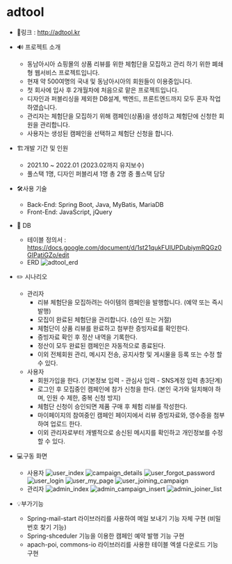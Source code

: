 # adtool

* 🔗링크 : http://adtool.kr 


* 🔊 프로젝트 소개
  * 동남아시아 쇼핑몰의 상품 리뷰를 위한 체험단을 모집하고 관리 하기 위한 폐쇄형 웹서비스 프로젝트입니다.
  * 현재 약 500여명의 국내 및 동남아시아의 회원들이 이용중입니다.
  * 첫 회사에 입사 후 2개월차에 처음으로 맡은 프로젝트입니다.
  * 디자인과 퍼블리싱을 제외한 DB설계, 백엔드, 프론트엔드까지 모두 혼자 작업하였습니다.
  * 관리자는 체험단을 모집하기 위해 캠페인(상품)을 생성하고 체험단에 신청한 회원을 관리합니다.
  * 사용자는 생성된 캠페인을 선택하고 체험단 신청을 합니다.


* 🏗️개발 기간 및 인원 
  * 2021.10 ~ 2022.01 (2023.02까지 유지보수)
  * 풀스택 1명, 디자인 퍼블리셔 1명 총 2명 중 풀스택 담당

* 🛠️사용 기술
  * Back-End: Spring Boot, Java, MyBatis, MariaDB
  * Front-End: JavaScript, jQuery


* 📅 DB
  * 테이블 정의서 : https://docs.google.com/document/d/1st21qukFUlUPDubiymRQGz0GIPatiGZo/edit
  * ERD
  ![adtool_erd](https://github.com/maroowj/adtool/assets/77284101/4409f80d-6cb2-4f51-a377-111de67acf30)


* ✏️ 시나리오
  * 관리자
    * 리뷰 체험단을 모집하려는 아이템의 캠페인을 발행합니다. (예약 또는 즉시 발행)
    * 모집이 완료된 체험단을 관리합니다. (승인 또는 거절)
    * 체험단이 상품 리뷰를 완료하고 첨부한 증빙자료를 확인한다.
    * 증빙자료 확인 후 정산 내역을 기록한다.
    * 정산이 모두 완료된 캠페인은 자동적으로 종료된다.
    * 이외 전체회원 관리, 메시지 전송, 공지사항 및 게시물을 등록 또는 수정 할 수 있다.
  * 사용자
    * 회원가입을 한다. (기본정보 입력 - 관심사 입력 - SNS계정 입력 총3단계)
    * 로그인 후 모집중인 캠페인에 참가 신청을 한다. (본인 국가와 일치해야 하며, 인원 수 제한, 중복 신청 방지)
    * 체험단 신청이 승인되면 제품 구매 후 체험 리뷰를 작성한다.
    * 마이페이지의 참여중인 캠페인 페이지에서 리뷰 증빙자료와, 영수증을 첨부하여 업로드 한다.
    * 이외 관리자로부터 개별적으로 송신된 메시지를 확인하고 개인정보를 수정할 수 있다.

   
* 💻구동 화면
  * 사용자
![user_index](https://github.com/maroowj/adtool/assets/77284101/e2436f8d-2915-4a92-a006-2b83db48df96)
![campaign_details](https://github.com/maroowj/adtool/assets/77284101/e3d22061-848d-489b-88de-b5be73a87e7c)
![user_forgot_password](https://github.com/maroowj/adtool/assets/77284101/e1063202-2de5-4526-98b4-825abc82b7cf)
![user_login](https://github.com/maroowj/adtool/assets/77284101/80cbe0f9-2028-4605-bcb9-4eb82bd807c1)
![user_my_page](https://github.com/maroowj/adtool/assets/77284101/0c60cb3c-0aa8-4ddc-af3f-04452d6105fb)
![user_joining_campaign](https://github.com/maroowj/adtool/assets/77284101/101a91f1-d982-4644-96a9-e66136e3a8c4)
  * 관리자
![admin_index](https://github.com/maroowj/adtool/assets/77284101/9598532f-0526-4b9e-a8c3-b470c3351108)
![admin_campaign_insert](https://github.com/maroowj/adtool/assets/77284101/b24226f6-d7a7-4e99-885c-3316200c82c0)
![admin_joiner_list](https://github.com/maroowj/adtool/assets/77284101/272b7be4-4971-4551-a2c7-b4cf6551662b)


* 💡부가기능
  * Spring-mail-start 라이브러리를 사용하여 메일 보내기 기능 자체 구현 (비밀번호 찾기 기능)
  * Spring-shceduler 기능을 이용한 캠페인 예약 발행 기능 구현
  * apach-poi, commons-io 라이브러리를 사용한 테이블 엑셀 다운로드 기능 구현

